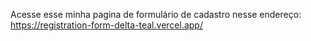 Acesse esse minha pagina de formulário de cadastro nesse endereço:                                                                                                          
https://registration-form-delta-teal.vercel.app/
